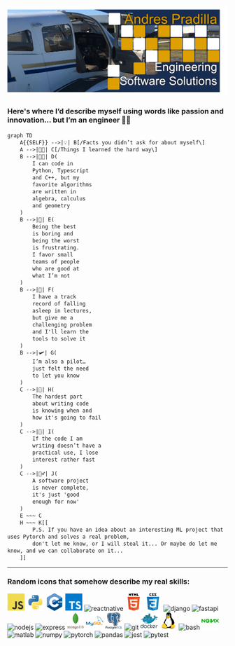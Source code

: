 ![cover](./cover.png)

### Here's where I’d describe myself using words like passion and innovation… but I’m an engineer 🤦‍♂️

```mermaid
graph TD
    A{{SELF}} -->|💡| B[/Facts you didn’t ask for about myself\]
    A -->|😵‍💫| C[/Things I learned the hard way\]
    B -->|👨‍🔬| D(
        I can code in
        Python, Typescript
        and C++, but my
        favorite algorithms
        are written in
        algebra, calculus
        and geometry
    )
    B -->|🤝| E(
        Being the best
        is boring and
        being the worst
        is frustrating.
        I favor small
        teams of people
        who are good at
        what I’m not
    )
    B -->|🌱| F(
        I have a track
        record of falling
        asleep in lectures,
        but give me a
        challenging problem
        and I'll learn the
        tools to solve it
    )
    B -->|🛩| G(
        I’m also a pilot…
        just felt the need
        to let you know
    )
    C -->|🤯| H(
        The hardest part
        about writing code
        is knowing when and
        how it's going to fail
    )
    C -->|🥱| I(
        If the code I am
        writing doesn’t have a
        practical use, I lose
        interest rather fast
    )
    C -->|🤷‍♂️| J(
        A software project
        is never complete,
        it's just 'good
        enough for now'
    )
    E ~~~ C
    H ~~~ K[[
        P.S. If you have an idea about an interesting ML project that uses Pytorch and solves a real problem,
        don't let me know, or I will steal it... Or maybe do let me know, and we can collaborate on it...
    ]]
```

---

### Random icons that somehow describe my real skills:

<p align="left"> 
<img src="https://raw.githubusercontent.com/devicons/devicon/master/icons/javascript/javascript-original.svg" alt="javascript" width="40" height="40"/>
<img src="https://raw.githubusercontent.com/devicons/devicon/master/icons/python/python-original.svg" alt="python" width="40" height="40"/>
<img src="https://raw.githubusercontent.com/devicons/devicon/master/icons/cplusplus/cplusplus-original.svg" alt="cplusplus" width="40" height="40"/>
<img src="https://raw.githubusercontent.com/devicons/devicon/master/icons/typescript/typescript-original.svg" alt="typescript" width="40" height="40"/>
<img src="https://reactnative.dev/img/header_logo.svg" alt="reactnative" width="40" height="40"/>
<img src="https://raw.githubusercontent.com/devicons/devicon/master/icons/html5/html5-original-wordmark.svg" alt="html5" width="40" height="40"/>
<img src="https://raw.githubusercontent.com/devicons/devicon/master/icons/css3/css3-original-wordmark.svg" alt="css3" width="40" height="40"/>
<img src="https://cdn.worldvectorlogo.com/logos/django.svg" alt="django" width="40" height="40"/>
<img src="https://cdn.jsdelivr.net/gh/devicons/devicon@latest/icons/fastapi/fastapi-original.svg" alt="fastapi" width="40" height="40"/>
<img src="https://cdn.jsdelivr.net/gh/devicons/devicon@latest/icons/nodejs/nodejs-original.svg" alt="nodejs" width="40" height="40"/>
<img src="https://cdn.jsdelivr.net/gh/devicons/devicon@latest/icons/express/express-original.svg" alt="express" width="40" height="40"/>
<img src="https://raw.githubusercontent.com/devicons/devicon/master/icons/mongodb/mongodb-original-wordmark.svg" alt="mongodb" width="40" height="40"/>
<img src="https://raw.githubusercontent.com/devicons/devicon/master/icons/mysql/mysql-original-wordmark.svg" alt="mysql" width="40" height="40"/>
<img src="https://raw.githubusercontent.com/devicons/devicon/master/icons/postgresql/postgresql-original-wordmark.svg" alt="postgresql" width="40" height="40"/>
<img src="https://www.vectorlogo.zone/logos/git-scm/git-scm-icon.svg" alt="git" width="40" height="40"/>
<img src="https://raw.githubusercontent.com/devicons/devicon/master/icons/docker/docker-original-wordmark.svg" alt="docker" width="40" height="40"/>
<img src="https://raw.githubusercontent.com/devicons/devicon/master/icons/linux/linux-original.svg" alt="linux" width="40" height="40"/>
<img src="https://www.vectorlogo.zone/logos/gnu_bash/gnu_bash-icon.svg" alt="bash" width="40" height="40"/>
<img src="https://raw.githubusercontent.com/devicons/devicon/master/icons/nginx/nginx-original.svg" alt="nginx" width="40" height="40"/>
<img src="https://upload.wikimedia.org/wikipedia/commons/2/21/Matlab_Logo.png" alt="matlab" width="40" height="40"/>
<img src="https://cdn.jsdelivr.net/gh/devicons/devicon@latest/icons/numpy/numpy-original.svg" alt="numpy" width="40" height="40"/>
<img src="https://www.vectorlogo.zone/logos/pytorch/pytorch-icon.svg" alt="pytorch" width="40" height="40"/>
<img src="https://cdn.jsdelivr.net/gh/devicons/devicon@latest/icons/pandas/pandas-original-wordmark.svg" alt="pandas" width="40" height="40"/>
<img src="https://www.vectorlogo.zone/logos/jestjsio/jestjsio-icon.svg" alt="jest" width="40" height="40"/>
<img src="https://cdn.jsdelivr.net/gh/devicons/devicon@latest/icons/pytest/pytest-original.svg" alt="pytest" width="50" height="50"/>
</p>
